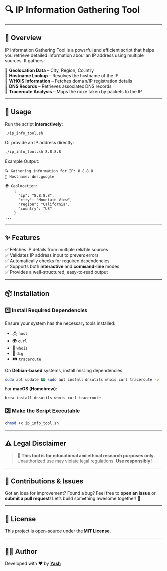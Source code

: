 # 🔍 IP Information Gathering Tool

---

## 🚀 Overview

IP Information Gathering Tool is a powerful and efficient script that helps you retrieve detailed information about an IP address using multiple sources. It gathers:

🔹 **Geolocation Data** – City, Region, Country  
🔹 **Hostname Lookup** – Resolves the hostname of the IP  
🔹 **WHOIS Information** – Fetches domain/IP registration details  
🔹 **DNS Records** – Retrieves associated DNS records  
🔹 **Traceroute Analysis** – Maps the route taken by packets to the IP  

---

## 🎯 Usage

Run the script **interactively**:
```bash
./ip_info_tool.sh
```

Or provide an IP address directly:
```bash
./ip_info_tool.sh 8.8.8.8
```

Example Output:
```
🔍 Gathering information for IP: 8.8.8.8
📡 Hostname: dns.google

🌍 Geolocation:
    {
      "ip": "8.8.8.8",
      "city": "Mountain View",
      "region": "California",
      "country": "US"
    }
...
```

---

## ✨ Features

✅ Fetches IP details from multiple reliable sources  
✅ Validates IP address input to prevent errors  
✅ Automatically checks for required dependencies  
✅ Supports both **interactive** and **command-line** modes  
✅ Provides a well-structured, easy-to-read output  

---

## 📦 Installation

### 1️⃣ Install Required Dependencies

Ensure your system has the necessary tools installed:

- 🖧 `host`  
- 🌍 `curl`  
- 📜 `whois`  
- 🔗 `dig`  
- 🛤 `traceroute`  

On **Debian-based** systems, install missing dependencies:
```bash
sudo apt update && sudo apt install dnsutils whois curl traceroute -y
```

For **macOS (Homebrew)**:
```bash
brew install dnsutils whois curl traceroute
```

### 2️⃣ Make the Script Executable
```bash
chmod +x ip_info_tool.sh
```

---

## ⚠️ Legal Disclaimer

> 🛑 **This tool is for educational and ethical research purposes only.** Unauthorized use may violate legal regulations. **Use responsibly!**

---

## 📢 Contributions & Issues

Got an idea for improvement? Found a bug? Feel free to **open an issue** or **submit a pull request**! Let’s build something awesome together! 🚀

---

## 📜 License

This project is open-source under the **MIT License**.

---

## 👨‍💻 Author

Developed with ❤️ by **[Yash](https://github.com/yourgithub)**

